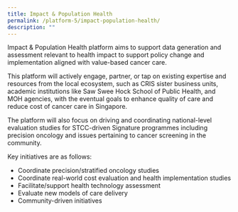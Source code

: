 ```yaml
---
title: Impact & Population Health
permalink: /platform-5/impact-population-health/
description: ""
---
```

Impact & Population Health platform aims to support data generation and assessment relevant to health impact to support policy change and implementation aligned with value-based cancer care.

This platform will actively engage, partner, or tap on existing expertise and resources from the local ecosystem, such as CRIS sister business units, academic institutions like Saw Swee Hock School of Public Health, and MOH agencies, with the eventual goals to enhance quality of care and reduce cost of cancer care in Singapore.

The platform will also focus on driving and coordinating national-level evaluation studies for STCC-driven Signature programmes including precision oncology and issues pertaining to cancer screening in the community.

Key initiatives are as follows:

*   Coordinate precision/stratified oncology studies
*   Coordinate real-world cost evaluation and health implementation studies
*   Facilitate/support health technology assessment
*   Evaluate new models of care delivery
*   Community-driven initiatives